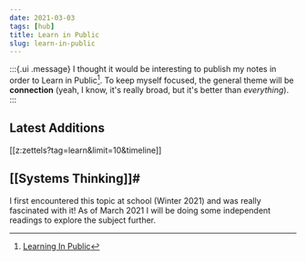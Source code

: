 ```yaml
---
date: 2021-03-03
tags: [hub]
title: Learn in Public
slug: learn-in-public
---
```


:::{.ui .message}
I thought it would be interesting to publish my notes in order to Learn in Public[^1]. To keep myself focused, the general theme will be **connection** (yeah, I know, it's really broad, but it's better than *everything*).
:::

## Latest Additions
[[z:zettels?tag=learn&limit=10&timeline]]

## [[Systems Thinking]]#
I first encountered this topic at school (Winter 2021) and was really fascinated with it! As of March 2021 I will be doing some independent readings to explore the subject further.

<!-- 

## [[Metadata]]#
Also encountered in school. My least favourite class actually, but a few interesting topics include: linked data, ontologies, and the semantic web.

## [[Human Connections]]#
How do we learn from and make sense of the world? How do we connect to ourselves and others? Will possibly include topics such as: learning theories, sociology, anthropology, psychology, and philosophy.

-->

[^1]: [Learning In Public](https://www.swyx.io/writing/learn-in-public)
